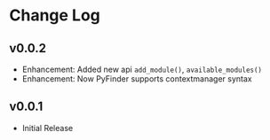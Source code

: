 # Change Log

## v0.0.2

- Enhancement: Added new api `add_module()`, `available_modules()`
- Enhancement: Now PyFinder supports contextmanager syntax

## v0.0.1

- Initial Release